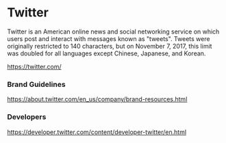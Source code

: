 # Twitter

Twitter is an American online news and social networking service on which users post and interact with messages known as "tweets". 
Tweets were originally restricted to 140 characters, but on November 7, 2017, this limit was doubled for all languages except Chinese, 
Japanese, and Korean.

https://twitter.com/

### Brand Guidelines

https://about.twitter.com/en_us/company/brand-resources.html

### Developers

https://developer.twitter.com/content/developer-twitter/en.html


